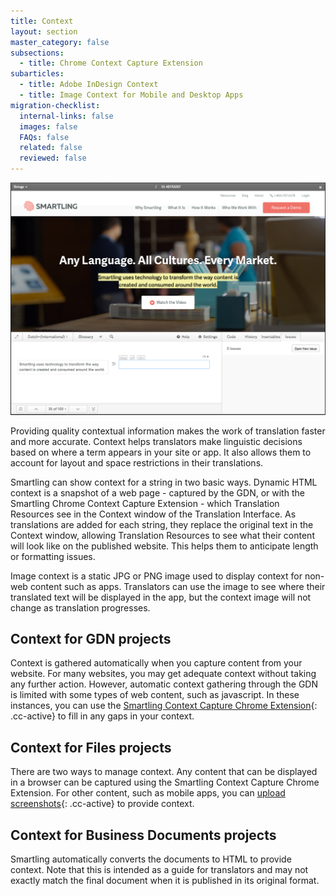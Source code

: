 ```yaml
---
title: Context
layout: section
master_category: false
subsections:
  - title: Chrome Context Capture Extension
subarticles:
  - title: Adobe InDesign Context
  - title: Image Context for Mobile and Desktop Apps
migration-checklist:
  internal-links: false
  images: false
  FAQs: false
  related: false
  reviewed: false
---
```



![](/uploads/versions/smartling___translations_management---x----1178-869x---.png)

Providing quality contextual information makes the work of translation faster and more accurate. Context helps translators make linguistic decisions based on where a term appears in your site or app. It also allows them to account for layout and space restrictions in their translations.

Smartling can show context for a string in two basic ways. Dynamic HTML context is a snapshot of a web page - captured by the GDN, or with the Smartling Chrome Context Capture Extension - which Translation Resources see in the Context window of the Translation Interface. As translations are added for each string, they replace the original text in the Context window, allowing Translation Resources to see what their content will look like on the published website. This helps them to anticipate length or formatting issues.

Image context is a static JPG or PNG image used to display context for non-web content such as apps. Translators can use the image to see where their translated text will be displayed in the app, but the context image will not change as translation progresses.

## Context for GDN projects

Context is gathered automatically when you capture content from your website. For many websites, you may get adequate context without taking any further action. However, automatic context gathering through the GDN is limited with some types of web content, such as javascript. In these instances, you can use the [Smartling Context Capture Chrome Extension](){: .cc-active} to fill in any gaps in your context.

## Context for Files projects

There are two ways to manage context. Any content that can be displayed in a browser can be captured using the Smartling Context Capture Chrome Extension. For other content, such as mobile apps, you can [upload screenshots](){: .cc-active} to provide context.

## Context for Business Documents projects

Smartling automatically converts the documents to HTML to provide context. Note that this is intended as a guide for translators and may not exactly match the final document when it is published in its original format.